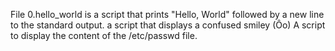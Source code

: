 File 0.hello_world is a script that prints "Hello, World" followed by a new line to 
the standard output.
 a script that displays a confused smiley (Ôo)
A script to display the content of the /etc/passwd file.

